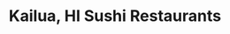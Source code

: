 ---
layout: city
title: Kailua, HI Sushi Restaurants
permalink: /hawaii/kailua/
stateAbbr: HI
stateName: Hawaii
cityName: Kailua
---